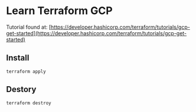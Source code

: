 # Learn Terraform GCP

Tutorial found at: [https://developer.hashicorp.com/terraform/tutorials/gcp-get-started](https://developer.hashicorp.com/terraform/tutorials/gcp-get-started)

## Install

`terraform apply`

## Destory

`terraform destroy`

